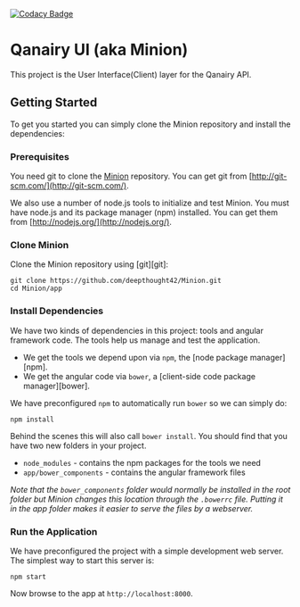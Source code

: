 
[![Codacy Badge](https://api.codacy.com/project/badge/Grade/c7cb0073a1814667a40879dc093ea8a5)](https://www.codacy.com?utm_source=github.com&amp;utm_medium=referral&amp;utm_content=deepthought42/Minion&amp;utm_campaign=Badge_Grade)

# Qanairy UI (aka Minion)

This project is the User Interface(Client) layer for the Qanairy API.


## Getting Started

To get you started you can simply clone the Minion repository and install the dependencies:

### Prerequisites

You need git to clone the [Minion](https://github.com/deepthought42/Minion.git) repository. You can get git from
[http://git-scm.com/](http://git-scm.com/).

We also use a number of node.js tools to initialize and test Minion. You must have node.js and
its package manager (npm) installed.  You can get them from [http://nodejs.org/](http://nodejs.org/).

### Clone Minion

Clone the Minion repository using [git][git]:

```
git clone https://github.com/deepthought42/Minion.git
cd Minion/app
```

### Install Dependencies

We have two kinds of dependencies in this project: tools and angular framework code.  The tools help
us manage and test the application.

* We get the tools we depend upon via `npm`, the [node package manager][npm].
* We get the angular code via `bower`, a [client-side code package manager][bower].

We have preconfigured `npm` to automatically run `bower` so we can simply do:

```
npm install
```

Behind the scenes this will also call `bower install`.  You should find that you have two new
folders in your project.

* `node_modules` - contains the npm packages for the tools we need
* `app/bower_components` - contains the angular framework files

*Note that the `bower_components` folder would normally be installed in the root folder but
Minion changes this location through the `.bowerrc` file.  Putting it in the app folder makes
it easier to serve the files by a webserver.*

### Run the Application

We have preconfigured the project with a simple development web server.  The simplest way to start
this server is:

```
npm start
```

Now browse to the app at `http://localhost:8000`.
